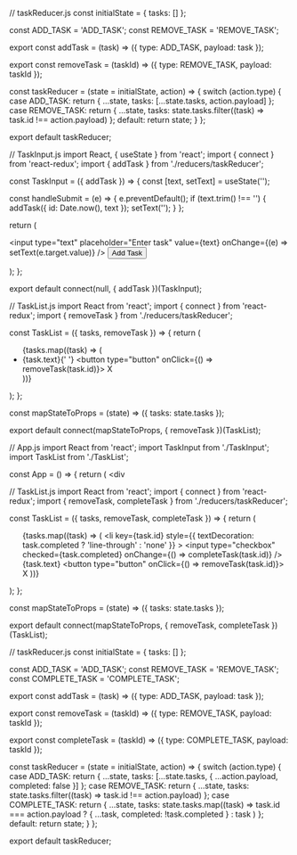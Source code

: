 // taskReducer.js
const initialState = {
  tasks: []
};

const ADD_TASK = 'ADD_TASK';
const REMOVE_TASK = 'REMOVE_TASK';

export const addTask = (task) => ({
  type: ADD_TASK,
  payload: task
});

export const removeTask = (taskId) => ({
  type: REMOVE_TASK,
  payload: taskId
});

const taskReducer = (state = initialState, action) => {
  switch (action.type) {
    case ADD_TASK:
      return {
        ...state,
        tasks: [...state.tasks, action.payload]
      };
    case REMOVE_TASK:
      return {
        ...state,
        tasks: state.tasks.filter((task) => task.id !== action.payload)
      };
    default:
      return state;
  }
};

export default taskReducer;


// TaskInput.js
import React, { useState } from 'react';
import { connect } from 'react-redux';
import { addTask } from './reducers/taskReducer';

const TaskInput = ({ addTask }) => {
  const [text, setText] = useState('');

  const handleSubmit = (e) => {
    e.preventDefault();
    if (text.trim() !== '') {
      addTask({ id: Date.now(), text });
      setText('');
    }
  };

  return (
    <form onSubmit={handleSubmit}>
      <input
        type="text"
        placeholder="Enter task"
        value={text}
        onChange={(e) => setText(e.target.value)}
      />
      <button type="submit">Add Task</button>
    </form>
  );
};

export default connect(null, { addTask })(TaskInput);


// TaskList.js
import React from 'react';
import { connect } from 'react-redux';
import { removeTask } from './reducers/taskReducer';

const TaskList = ({ tasks, removeTask }) => {
  return (
    <ul>
      {tasks.map((task) => (
        <li key={task.id}>
          {task.text}{' '}
          <button type="button" onClick={() => removeTask(task.id)}>
            X
          </button>
        </li>
      ))}
    </ul>
  );
};

const mapStateToProps = (state) => ({
  tasks: state.tasks
});

export default connect(mapStateToProps, { removeTask })(TaskList);


// App.js
import React from 'react';
import TaskInput from './TaskInput';
import TaskList from './TaskList';

const App = () => {
  return (
    <div


// TaskList.js
import React from 'react';
import { connect } from 'react-redux';
import { removeTask, completeTask } from './reducers/taskReducer';

const TaskList = ({ tasks, removeTask, completeTask }) => {
  return (
    <ul>
      {tasks.map((task) => (
        <li
          key={task.id}
          style={{ textDecoration: task.completed ? 'line-through' : 'none' }}
        >
          <label>
            <input
              type="checkbox"
              checked={task.completed}
              onChange={() => completeTask(task.id)}
            />
            {task.text}
          </label>
          <button type="button" onClick={() => removeTask(task.id)}>
            X
          </button>
        </li>
      ))}
    </ul>
  );
};

const mapStateToProps = (state) => ({
  tasks: state.tasks
});

export default connect(mapStateToProps, { removeTask, completeTask })(TaskList);


// taskReducer.js
const initialState = {
  tasks: []
};

const ADD_TASK = 'ADD_TASK';
const REMOVE_TASK = 'REMOVE_TASK';
const COMPLETE_TASK = 'COMPLETE_TASK';

export const addTask = (task) => ({
  type: ADD_TASK,
  payload: task
});

export const removeTask = (taskId) => ({
  type: REMOVE_TASK,
  payload: taskId
});

export const completeTask = (taskId) => ({
  type: COMPLETE_TASK,
  payload: taskId
});

const taskReducer = (state = initialState, action) => {
  switch (action.type) {
    case ADD_TASK:
      return {
        ...state,
        tasks: [...state.tasks, { ...action.payload, completed: false }]
      };
    case REMOVE_TASK:
      return {
        ...state,
        tasks: state.tasks.filter((task) => task.id !== action.payload)
      };
    case COMPLETE_TASK:
      return {
        ...state,
        tasks: state.tasks.map((task) =>
          task.id === action.payload ? { ...task, completed: !task.completed } : task
        )
      };
    default:
      return state;
  }
};

export default taskReducer;
